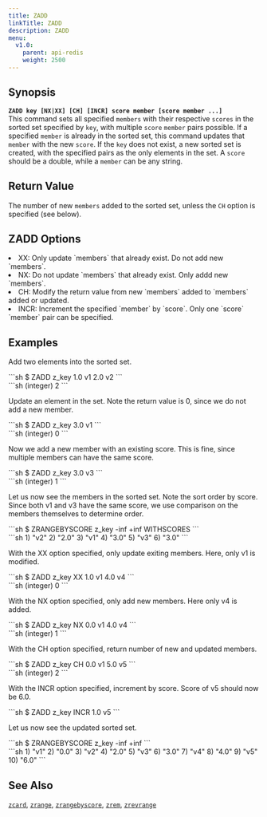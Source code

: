 ```yaml
---
title: ZADD
linkTitle: ZADD
description: ZADD
menu:
  v1.0:
    parent: api-redis
    weight: 2500
---
```


## Synopsis
<b>`ZADD key [NX|XX] [CH] [INCR] score member [score member ...]`</b><br>
This command sets all specified `members` with their respective `scores` in the sorted set
specified by `key`, with multiple `score` `member` pairs possible. If a specified `member` is already in
the sorted set, this command updates that `member` with the new `score`. If the `key` does not exist, a new sorted set
is created, with the specified pairs as the only elements in the set. A `score` should be a double,
while a `member` can be any string.

## Return Value
The number of new `members` added to the sorted set, unless the `CH` option is specified (see below).

## ZADD Options
<li> XX: Only update `members` that already exist. Do not add new `members`.</li>
<li> NX: Do not update `members` that already exist. Only addd new `members`.</li>
<li> CH: Modify the return value from new `members` added to `members` added or updated.</li>
<li> INCR: Increment the specified `member` by `score`. Only one `score` `member` pair can be specified.</li>

## Examples

Add two elements into the sorted set.
<div class='copy separator-dollar'>
```sh
$ ZADD z_key 1.0 v1 2.0 v2
```
</div>
```sh
(integer) 2
```

Update an element in the set. Note the return value is 0, since we do not add a new member.
<div class='copy separator-dollar'>
```sh
$ ZADD z_key 3.0 v1
```
</div>
```sh
(integer) 0
```

Now we add a new member with an existing score. This is fine, since multiple members can have the same score.
<div class='copy separator-dollar'>
```sh
$ ZADD z_key 3.0 v3
```
</div>
```sh
(integer) 1
```

Let us now see the members in the sorted set. Note the sort order by score. Since both v1 and v3 have the same score, we use comparison on the members themselves to determine order.
<div class='copy separator-dollar'>
```sh
$ ZRANGEBYSCORE z_key -inf +inf WITHSCORES
```
</div>
```sh
1) "v2"
2) "2.0"
3) "v1"
4) "3.0"
5) "v3"
6) "3.0"
```

With the XX option specified, only update exiting members. Here, only v1 is modified.
<div class='copy separator-dollar'>
```sh
$ ZADD z_key XX 1.0 v1 4.0 v4
```
</div>
```sh
(integer) 0
```

With the NX option specified, only add new members. Here only v4 is added.
<div class='copy separator-dollar'>
```sh
$ ZADD z_key NX 0.0 v1 4.0 v4
```
</div>
```sh
(integer) 1
```

With the CH option specified, return number of new and updated members.
<div class='copy separator-dollar'>
```sh
$ ZADD z_key CH 0.0 v1 5.0 v5
```
</div>
```sh
(integer) 2
```

With the INCR option specified, increment by score. Score of v5 should now be 6.0.
<div class='copy separator-dollar'>
```sh
$ ZADD z_key INCR 1.0 v5
```
</div>

Let us now see the updated sorted set.
<div class='copy separator-dollar'>
```sh
$ ZRANGEBYSCORE z_key -inf +inf
```
</div>
```sh
1) "v1"
2) "0.0"
3) "v2"
4) "2.0"
5) "v3"
6) "3.0"
7) "v4"
8) "4.0"
9) "v5"
10) "6.0"
```

## See Also
[`zcard`](../zcard/), [`zrange`](../zrange/), [`zrangebyscore`](../zrangebyscore/), [`zrem`](../zrem/), [`zrevrange`](../zrevrange)

